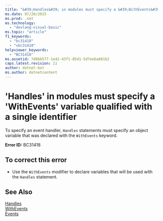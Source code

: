 ```yaml
---
title: "&#39;Handles&#39; in modules must specify a &#39;WithEvents&#39; variable qualified with a single identifier"
ms.date: 07/20/2015
ms.prod: .net
ms.technology: 
  - "devlang-visual-basic"
ms.topic: "article"
f1_keywords: 
  - "bc31418"
  - "vbc31418"
helpviewer_keywords: 
  - "BC31418"
ms.assetid: 7d866577-1e42-43f1-85d1-5d7eeba881b2
caps.latest.revision: 11
author: dotnet-bot
ms.author: dotnetcontent
---
```

# &#39;Handles&#39; in modules must specify a &#39;WithEvents&#39; variable qualified with a single identifier
To specify an event handler, `Handles` statements must specify an object variable that was declared with the `WithEvents` keyword.  
  
 **Error ID:** BC31418  
  
## To correct this error  
  
-   Use the `WithEvents` modifier to declare variables that will be used with the `Handles` statement.  
  
## See Also  
 [Handles](../../visual-basic/language-reference/statements/handles-clause.md)   
 [WithEvents](../../visual-basic/language-reference/modifiers/withevents.md)   
 [Events](../../visual-basic/programming-guide/language-features/events/index.md)
